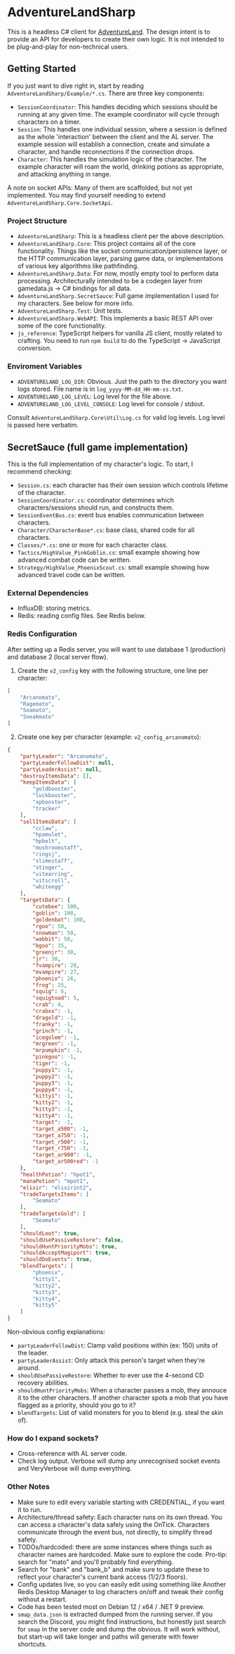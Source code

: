 # AdventureLandSharp

This is a headless C# client for [AdventureLand](https://adventure.land/). The design intent is to provide an API for developers to create their own logic. It is not intended to be plug-and-play for non-technical users.

## Getting Started

If you just want to dive right in, start by reading `AdventureLandSharp/Example/*.cs`. There are three key components:

* `SessionCoordinator`: This handles deciding which sessions should be running at any given time. The example coordinator will cycle through characters on a timer.
* `Session`: This handles one individual session, where a session is defined as the whole 'interaction' between the client and the AL server. The example session will establish a connection, create and simulate a character, and handle reconnections if the connection drops.
* `Character`: This handles the simulation logic of the character. The example character will roam the world, drinking potions as appropriate, and attacking anything in range.

A note on socket APIs: Many of them are scaffolded, but not yet implemented. You may find yourself needing to extend `AdventureLandSharp.Core.SocketApi`.

### Project Structure

* `AdventureLandSharp`: This is a headless client per the above description.
* `AdventureLandSharp.Core`: This project contains all of the core functionality. Things like the socket communication/persistence layer, or the HTTP communication layer, parsing game data, or implementations of various key algorithms like pathfinding.
* `AdventureLandSharp.Data`: For now, mostly empty tool to perform data processing. Architecturally intended to be a codegen layer from gamedata.js -> C# bindings for all data.
* `AdventureLandSharp.SecretSauce`: Full game implementation I used for my characters. See below for more info.
* `AdventureLandSharp.Test`: Unit tests.
* `AdventureLandSharp.WebAPI`: This implements a basic REST API over some of the core functionality.
* `js_reference`: TypeScript helpers for vanilla JS client, mostly related to crafting. You need to run `npm build` to do the TypeScript -> JavaScript conversion.

### Enviroment Variables

* `ADVENTURELAND_LOG_DIR`: Obvious. Just the path to the directory you want logs stored. File name is in `log_yyyy-MM-dd_HH-mm-ss.txt`.
* `ADVENTURELAND_LOG_LEVEL`: Log level for the file above.
* `ADVENTURELAND_LOG_LEVEL_CONSOLE`: Log level for console / stdout.

Consult `AdventureLandSharp.Core\Util\Log.cs` for valid log levels. Log level is passed here verbatim.

## SecretSauce (full game implementation)

This is the full implementation of my character's logic. To start, I recommend checking:

* `Session.cs`: each character has their own session which controls lifetime of the character.
* `SessionCoordinator.cs`: coordinator determines which characters/sessions should run, and constructs them.
* `SessionEventBus.cs`: event bus enables communication between characters.
* `Character/CharacterBase*.cs`: base class, shared code for all characters.
* `Classes/*.cs`: one or more for each character class.
* `Tactics/HighValue_PinkGoblin.cs`: small example showing how advanced combat code can be written.
* `Strategy/HighValue_PhoenixScout.cs`: small example showing how advanced travel code can be written.

### External Dependencies

* InfluxDB: storing metrics.
* Redis: reading config files. See Redis below.

### Redis Configuration

After setting up a Redis server, you will want to use database 1 (production) and database 2 (local server flow).

1. Create the `v2_config` key with the following structure, one line per character:

```json
[
    "Arcanomato",
    "Ragemato",
    "Seamato",
    "Sneakmato"
]
```

2. Create one key per character (example: `v2_config_arcanomato`):

```json
{
    "partyLeader": "Arcanomato",
    "partyLeaderFollowDist": null,
    "partyLeaderAssist": null,
    "destroyItemsData": [],
    "keepItemsData": [
        "goldbooster",
        "luckbooster",
        "xpbooster",
        "tracker"
    ],
    "sellItemsData": [
        "cclaw",
        "hpamulet",
        "hpbelt",
        "mushroomstaff",
        "ringsj",
        "slimestaff",
        "stinger",
        "vitearring",
        "vitscroll",
        "whiteegg"
    ],
    "targetsData": {
        "cutebee": 100,
        "goblin": 100,
        "goldenbat": 100,
        "rgoo": 50,
        "snowman": 50,
        "wabbit": 50,
        "bgoo": 35,
        "greenjr": 30,
        "jr": 30,
        "fvampire": 28,
        "mvampire": 27,
        "phoenix": 26,
        "frog": 25,
        "squig": 6,
        "squigtoad": 5,
        "crab": 4,
        "crabxx": -1,
        "dragold": -1,
        "franky": -1,
        "grinch": -1,
        "icegolem": -1,
        "mrgreen": -1,
        "mrpumpkin": -1,
        "pinkgoo": -1,
        "tiger": -1,
        "puppy1": -1,
        "puppy2": -1,
        "puppy3": -1,
        "puppy4": -1,
        "kitty1": -1,
        "kitty2": -1,
        "kitty3": -1,
        "kitty4": -1,
        "target": -1,
        "target_a500": -1,
        "target_a750": -1,
        "target_r500": -1,
        "target_r750": -1,
        "target_ar900": -1,
        "target_ar500red": -1
    },
    "healthPotion": "hpot1",
    "manaPotion": "mpot1",
    "elixir": "elixirint2",
    "tradeTargetsItems": [
        "Seamato"
    ],
    "tradeTargetsGold": [
        "Seamato"
    ],
    "shouldLoot": true,
    "shouldUsePassiveRestore": false,
    "shouldHuntPriorityMobs": true,
    "shouldAcceptMagiport": true,
    "shouldDoEvents": true,
    "blendTargets": [
        "phoenix",
        "kitty1",
        "kitty2",
        "kitty3",
        "kitty4",
        "kitty5"
    ]
}
```

Non-obvious config explanations:

* `partyLeaderFollowDist`: Clamp valid positions within (ex: 150) units of the leader.
* `partyLeaderAssist`: Only attack this person's target when they're around.
* `shouldUsePassiveRestore`: Whether to ever use the 4-second CD recovery abilities.
* `shouldHuntPriorityMobs`: When a character passes a mob, they annouce it to the other characters. If another character spots a mob that you have flagged as a priority, should you go to it?
* `blendTargets`: List of valid monsters for you to blend (e.g. steal the skin of).

### How do I expand sockets?

* Cross-reference with AL server code.
* Check log output. Verbose will dump any unrecognised socket events and VeryVerbose will dump everything.

### Other Notes

* Make sure to edit every variable starting with CREDENTIAL_ if you want it to run.
* Architecture/thread safety: Each character runs on its own thread. You can access a character's data safely using the OnTick. Characters communicate through the event bus, not directly, to simplify thread safety.
* TODOs/hardcoded: there are some instances where things such as character names are hardcoded. Make sure to explore the code. Pro-tip: search for "mato" and you'll probably find everything.
* Search for "bank" and "bank_b" and make sure to update these to reflect your character's current bank access (1/2/3 floors).
* Config updates live, so you can easily edit using something like Another Redis Desktop Manager to log characters on/off and tweak their config without a restart.
* Code has been tested most on Debian 12 / x64 / .NET 9 preview.
* `smap_data.json` is extracted dumped from the running server. If you search the Discord, you might find instructions, but honestly just search for `smap` in the server code and dump the obvious. It will work without, but start-up will take longer and paths will generate with fewer shortcuts.
